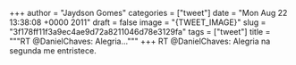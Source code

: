 
+++
author = "Jaydson Gomes"
categories = ["tweet"]
date = "Mon Aug 22 13:38:08 +0000 2011"
draft = false
image = "{TWEET_IMAGE}"
slug = "3f178ff11f3a9ec4ae9d72a8211046d78e3129fa"
tags = ["tweet"]
title = """RT @DanielChaves: Alegria..."""
+++
RT @DanielChaves: Alegria na segunda me entristece.
